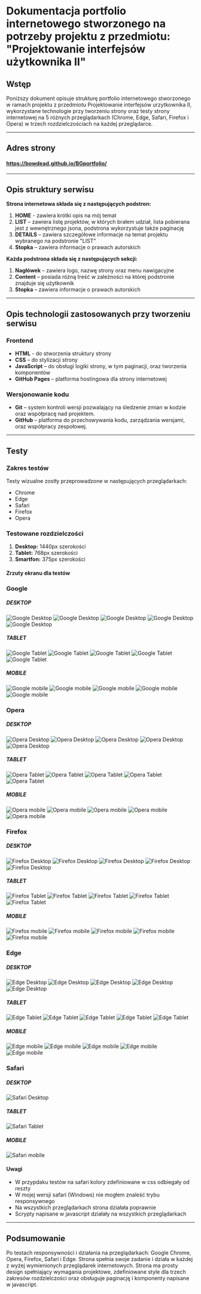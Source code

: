 # Dokumentacja portfolio internetowego stworzonego na potrzeby projektu z przedmiotu: "Projektowanie interfejsów użytkownika II" 

## Wstęp
Poniższy dokument opisuje strukturę portfolio internetowego stworzonego w ramach projektu z przedmiotu Projektowanie interfejsów urzytkownika II,
wykorzystane technologie przy tworzeniu strony oraz testy strony internetowej na 5 różnych przeglądarkach (Chrome, Edge, Safari, Firefox i Opera) w trzech rozdzielczościach na każdej przeglądarce.

---
## Adres strony

#### https://bowdead.github.io/BGportfolio/
---

## Opis struktury serwisu
**Strona internetowa składa się z następujących podstron:**
1. **HOME** - zawiera krótki opis na mój temat
2. **LIST** – zawiera listę projektów, w których brałem udział, lista pobierana jest z wewnętrznego jsona, podstrona wykorzystuje także paginację
3. **DETAILS** – zawiera szczegółowe informacje na temat projektu wybranego na podstronie "LIST"
4. **Stopka** – zawiera informacje o prawach autorskich

**Każda podstrona składa się z następujących sekcji:**
1. **Nagłówek** – zawiera logo, nazwę strony oraz menu nawigacyjne
2. **Content** – posiada różną treść w zależności na której podstronie znajduje się użytkownik
3. **Stopka** – zawiera informacje o prawach autorskich

---

## Opis technologii zastosowanych przy tworzeniu serwisu
### Frontend
- **HTML** - do stworzenia struktury strony
- **CSS** – do  stylizacji strony
- **JavaScript** – do obsługi logiki strony, w tym paginacji, oraz tworzenia komponentów
- **GitHub Pages** – platforma hostingowa dla strony internetowej

### Wersjonowanie kodu
- **Git** – system kontroli wersji pozwalający na śledzenie zmian w kodzie oraz współpracę nad projektem.
- **GitHub** – platforma do przechowywania kodu, zarządzania wersjami, oraz współpracy zespołowej.

---

## Testy
### Zakres testów
Testy wizualne zostły przeprowadzone w następujących przeglądarkach:
- Chrome
- Edge
- Safari
- Firefox
- Opera

### Testowane rozdzielczości
1. **Desktop:** 1440px szerokości
2. **Tablet:** 768px szerokości
3. **Smartfon:** 375px szerokości

#### Zrzuty ekranu dla testów
### Google
##### DESKTOP
![Google Desktop](screenshots/g_desktop.PNG)
![Google Desktop](screenshots/g2_desktop.PNG)
![Google Desktop](screenshots/g3_desktop.PNG)
![Google Desktop](screenshots/g4_desktop.PNG)
![Google Desktop](screenshots/g5_desktop.PNG)
##### TABLET
![Google Tablet](screenshots/g_tablet.PNG)
![Google Tablet](screenshots/g2_tablet.PNG)
![Google Tablet](screenshots/g3_tablet.PNG)
![Google Tablet](screenshots/g4_tablet.PNG)
![Google Tablet](screenshots/g5_tablet.PNG)
##### MOBILE
![Google mobile](screenshots/g_mobile.PNG)
![Google mobile](screenshots/g2_mobile.PNG)
![Google mobile](screenshots/g3_mobile.PNG)
![Google mobile](screenshots/g4_mobile.PNG)
![Google mobile](screenshots/g5_mobile.PNG)
### Opera
##### DESKTOP
![Opera Desktop](screenshots/o_desktop.PNG)
![Opera Desktop](screenshots/o2_desktop.PNG)
![Opera Desktop](screenshots/o3_desktop.PNG)
![Opera Desktop](screenshots/o4_desktop.PNG)
![Opera Desktop](screenshots/o5_desktop.PNG)
##### TABLET
![Opera Tablet](screenshots/o_tablet.PNG)
![Opera Tablet](screenshots/o2_tablet.PNG)
![Opera Tablet](screenshots/o3_tablet.PNG)
![Opera Tablet](screenshots/o4_tablet.PNG)
![Opera Tablet](screenshots/o5_tablet.PNG)
##### MOBILE
![Opera mobile](screenshots/o_mobile.PNG)
![Opera mobile](screenshots/o2_mobile.PNG)
![Opera mobile](screenshots/o3_mobile.PNG)
![Opera mobile](screenshots/o4_mobile.PNG)
![Opera mobile](screenshots/o5_mobile.PNG)
### Firefox
##### DESKTOP
![Firefox Desktop](screenshots/f_desktop.PNG)
![Firefox Desktop](screenshots/f2_desktop.PNG)
![Firefox Desktop](screenshots/f3_desktop.PNG)
![Firefox Desktop](screenshots/f4_desktop.PNG)
![Firefox Desktop](screenshots/f5_desktop.PNG)
##### TABLET
![Firefox Tablet](screenshots/f_tablet.PNG)
![Firefox Tablet](screenshots/f2_tablet.PNG)
![Firefox Tablet](screenshots/f3_tablet.PNG)
![Firefox Tablet](screenshots/f4_tablet.PNG)
![Firefox Tablet](screenshots/f5_tablet.PNG)
##### MOBILE
![Firefox mobile](screenshots/f_mobile.PNG)
![Firefox mobile](screenshots/f2_mobile.PNG)
![Firefox mobile](screenshots/f3_mobile.PNG)
![Firefox mobile](screenshots/f4_mobile.PNG)
![Firefox mobile](screenshots/f5_mobile.PNG)
### Edge
##### DESKTOP
![Edge Desktop](screenshots/e_desktop.PNG)
![Edge Desktop](screenshots/e2_desktop.PNG)
![Edge Desktop](screenshots/e3_desktop.PNG)
![Edge Desktop](screenshots/e4_desktop.PNG)
![Edge Desktop](screenshots/e5_desktop.PNG)
##### TABLET
![Edge Tablet](screenshots/e_tablet.PNG)
![Edge Tablet](screenshots/e2_tablet.PNG)
![Edge Tablet](screenshots/e3_tablet.PNG)
![Edge Tablet](screenshots/e4_tablet.PNG)
![Edge Tablet](screenshots/e5_tablet.PNG)
##### MOBILE
![Edge mobile](screenshots/e_mobile.PNG)
![Edge mobile](screenshots/e2_mobile.PNG)
![Edge mobile](screenshots/e3_mobile.PNG)
![Edge mobile](screenshots/e4_mobile.PNG)
![Edge mobile](screenshots/e5_mobile.PNG)
### Safari
##### DESKTOP
![Safari Desktop](screenshots/s_desktop.PNG)
##### TABLET
![Safari Tablet](screenshots/s_tablet.PNG)
##### MOBILE
![Safari mobile](screenshots/s_mobile.PNG)


#### Uwagi
- W przypdaku testów na safari kolory zdefiniowane w css odbiegały od reszty
- W mojej wersji safari (Windows) nie mogłem znaleść trybu responsywnego
- Na wszystkich przeglądarkach strona działała poprawnie
- Scrypty napisane w javascript działały na wszystkich przeglądarkach
---

## Podsumowanie
Po testach responsywności i działania na przeglądarkach: Google Chrome, Opera, Firefox, Safari i Edge. Strona spełnia swoje zadanie i działa
w każdej z wyżej wymienionych przeglądarek internetowych. Strona ma prosty design spełniający wymagania projektowe, zdefiniowane style dla trzech
zakresów rozdzielczości oraz obsługuje paginację i komponenty napisane w javascript.
